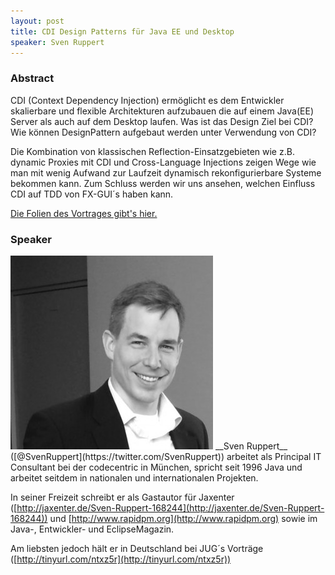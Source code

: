 ```yaml
---
layout: post
title: CDI Design Patterns für Java EE und Desktop
speaker: Sven Ruppert
---
```


### Abstract

CDI (Context Dependency Injection) ermöglicht es dem Entwickler skalierbare und flexible Architekturen aufzubauen die auf einem Java(EE) Server als auch auf dem Desktop laufen.  Was ist das Design Ziel bei CDI? Wie können DesignPattern aufgebaut werden unter Verwendung von CDI?

Die Kombination von klassischen Reflection-Einsatzgebieten wie z.B. dynamic Proxies mit CDI und Cross-Language Injections zeigen Wege wie man mit wenig Aufwand zur Laufzeit dynamisch rekonfigurierbare Systeme bekommen kann. Zum Schluss werden wir uns ansehen, welchen Einfluss CDI auf TDD von FX-GUI´s haben kann.

[Die Folien des Vortrages gibt's hier.](/files/slides.pdf)

### Speaker

<img src="/speakerpics/svenruppert.jpg" class="speakerpic"/>
__Sven Ruppert__ ([@SvenRuppert](https://twitter.com/SvenRuppert)) arbeitet als Principal IT Consultant bei der codecentric in München, spricht seit 1996 Java und arbeitet seitdem in nationalen und internationalen Projekten.

In seiner Freizeit schreibt er als Gastautor für Jaxenter ([http://jaxenter.de/Sven-Ruppert-168244](http://jaxenter.de/Sven-Ruppert-168244)) und [http://www.rapidpm.org](http://www.rapidpm.org) sowie im Java-, Entwickler- und EclipseMagazin.

Am liebsten jedoch hält er in Deutschland bei JUG´s Vorträge ([http://tinyurl.com/ntxz5r](http://tinyurl.com/ntxz5r))
